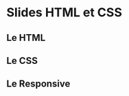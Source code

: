 # Slides HTML et CSS

## Le HTML

<SlidesDeck src="introduction_html" />

## Le CSS

<SlidesDeck src="introduction_css" />

## Le Responsive

<SlidesDeck src="responsive" />

<!-- <Qcm title='QCM avec titre' :data='{
    "Question 1": ["Réponse 1", "Réponse 2"],
    "Question 2": ["Réponse 1", "Réponse 2"],
    "Question 3": ["Réponse 1", "Réponse 2"]
}' /> -->
